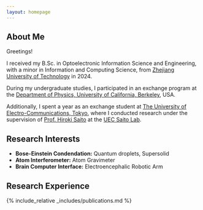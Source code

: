 ```yaml
---
layout: homepage
---
```


## About Me

Greetings!

I received my B.Sc. in Optoelectronic Information Science and Engineering, with a minor in Information and Computing Science, from [Zhejiang University of Technology](https://www.zjut.edu.cn/) in 2024.

During my undergraduate studies, I participated in an exchange program at the [Department of Physics, University of California, Berkeley](https://physics.berkeley.edu/), USA.

Additionally, I spent a year as an exchange student at [The University of Electro-Communications, Tokyo](https://www.uec.ac.jp/eng/), where I conducted research under the supervision of [Prof. Hiroki Saito](http://hs.pc.uec.ac.jp/saito/index-e.html) at the [UEC Saito Lab](http://hs.pc.uec.ac.jp/index.html).

## Research Interests

- **Bose-Einstein Condendation:** Quantum droplets, Supersolid
- **Atom Interferometer:** Atom Gravimeter
- **Brain Computer Interface:** Electroencephalic Robotic Arm

## Research Experience



{% include_relative _includes/publications.md %}




